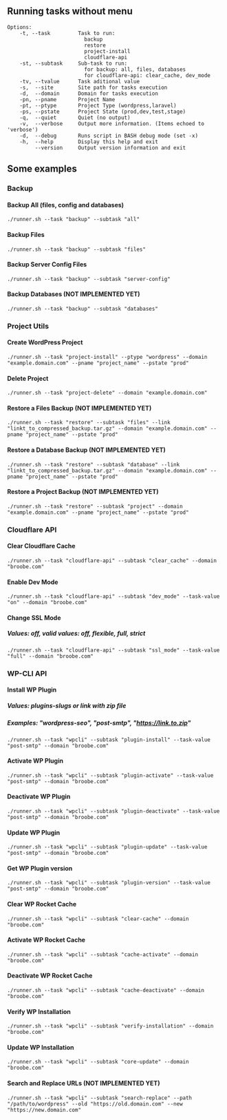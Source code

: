 ## Running tasks without menu

```
Options:
    -t, --task         Task to run:
                         backup
                         restore
                         project-install
                         cloudflare-api
    -st, --subtask     Sub-task to run:
                         for backup: all, files, databases
                         for cloudflare-api: clear_cache, dev_mode
    -tv, --tvalue      Task aditional value
    -s,  --site        Site path for tasks execution
    -d,  --domain      Domain for tasks execution
    -pn, --pname       Project Name
    -pt, --ptype       Project Type (wordpress,laravel)
    -ps, --pstate      Project State (prod,dev,test,stage)
    -q,  --quiet       Quiet (no output)
    -v,  --verbose     Output more information. (Items echoed to 'verbose')
    -d,  --debug       Runs script in BASH debug mode (set -x)
    -h,  --help        Display this help and exit
         --version     Output version information and exit
```

## Some examples

### Backup

#### Backup All (files, config and databases)

```
./runner.sh --task "backup" --subtask "all"
```

#### Backup Files

```
./runner.sh --task "backup" --subtask "files"
```

#### Backup Server Config Files

```
./runner.sh --task "backup" --subtask "server-config"
```

#### Backup Databases (NOT IMPLEMENTED YET)

```
./runner.sh --task "backup" --subtask "databases"
```

### Project Utils

#### Create WordPress Project

```
./runner.sh --task "project-install" --ptype "wordpress" --domain "example.domain.com" --pname "project_name" --pstate "prod"
```

#### Delete Project

```
./runner.sh --task "project-delete" --domain "example.domain.com"
```

#### Restore a Files Backup (NOT IMPLEMENTED YET)

```
./runner.sh --task "restore" --subtask "files" --link "linkt_to_compressed_backup.tar.gz" --domain "example.domain.com" --pname "project_name" --pstate "prod"
```

#### Restore a Database Backup (NOT IMPLEMENTED YET)

```
./runner.sh --task "restore" --subtask "database" --link "linkt_to_compressed_backup.tar.gz" --domain "example.domain.com" --pname "project_name" --pstate "prod"
```

#### Restore a Project Backup (NOT IMPLEMENTED YET)

```
./runner.sh --task "restore" --subtask "project" --domain "example.domain.com" --pname "project_name" --pstate "prod"
```

### Cloudflare API

#### Clear Cloudflare Cache

```
./runner.sh --task "cloudflare-api" --subtask "clear_cache" --domain "broobe.com"
```

#### Enable Dev Mode

```
./runner.sh --task "cloudflare-api" --subtask "dev_mode" --task-value "on" --domain "broobe.com" 
```

#### Change SSL Mode
##### Values: off, valid values: off, flexible, full, strict

```
./runner.sh --task "cloudflare-api" --subtask "ssl_mode" --task-value "full" --domain "broobe.com" 
```

### WP-CLI API

#### Install WP Plugin
##### Values: plugins-slugs or link with zip file
##### Examples: "wordpress-seo", "post-smtp", "https://link.to.zip"

```
./runner.sh --task "wpcli" --subtask "plugin-install" --task-value "post-smtp" --domain "broobe.com"
```

#### Activate WP Plugin

```
./runner.sh --task "wpcli" --subtask "plugin-activate" --task-value "post-smtp" --domain "broobe.com"
```

#### Deactivate WP Plugin

```
./runner.sh --task "wpcli" --subtask "plugin-deactivate" --task-value "post-smtp" --domain "broobe.com"
```

#### Update WP Plugin

```
./runner.sh --task "wpcli" --subtask "plugin-update" --task-value "post-smtp" --domain "broobe.com"
```

#### Get WP Plugin version

```
./runner.sh --task "wpcli" --subtask "plugin-version" --task-value "post-smtp" --domain "broobe.com"
```

#### Clear WP Rocket Cache

```
./runner.sh --task "wpcli" --subtask "clear-cache" --domain "broobe.com"
```

#### Activate WP Rocket Cache

```
./runner.sh --task "wpcli" --subtask "cache-activate" --domain "broobe.com" 
```

#### Deactivate WP Rocket Cache

```
./runner.sh --task "wpcli" --subtask "cache-deactivate" --domain "broobe.com" 
```

#### Verify WP Installation

```
./runner.sh --task "wpcli" --subtask "verify-installation" --domain "broobe.com" 
```

#### Update WP Installation

```
./runner.sh --task "wpcli" --subtask "core-update" --domain "broobe.com" 
```

#### Search and Replace URLs (NOT IMPLEMENTED YET)

```
./runner.sh --task "wpcli" --subtask "search-replace" --path "/path/to/wordpress" --old "https://old.domain.com" --new "https://new.domain.com"
```